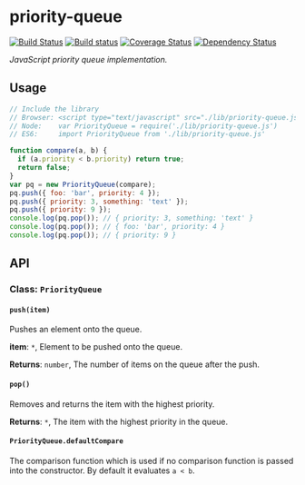 # priority-queue
[![Build Status](https://travis-ci.org/jakzo/priority-queue.svg?branch=master)](https://travis-ci.org/jakzo/priority-queue)
[![Build status](https://ci.appveyor.com/api/projects/status/ov5yyh5r827nwip1?svg=true)](https://ci.appveyor.com/project/jakzo/priority-queue)
[![Coverage Status](https://coveralls.io/repos/github/jakzo/priority-queue/badge.svg?branch=master)](https://coveralls.io/github/jakzo/priority-queue?branch=master)
[![Dependency Status](https://dependencyci.com/github/jakzo/priority-queue/badge)](https://dependencyci.com/github/jakzo/priority-queue)

*JavaScript priority queue implementation.*

## Usage

```js
// Include the library
// Browser: <script type="text/javascript" src="./lib/priority-queue.js"></script>
// Node:    var PriorityQueue = require('./lib/priority-queue.js')
// ES6:     import PriorityQueue from './lib/priority-queue.js'

function compare(a, b) {
  if (a.priority < b.priority) return true;
  return false;
}
var pq = new PriorityQueue(compare);
pq.push({ foo: 'bar', priority: 4 });
pq.push({ priority: 3, something: 'text' });
pq.push({ priority: 9 });
console.log(pq.pop()); // { priority: 3, something: 'text' }
console.log(pq.pop()); // { foo: 'bar', priority: 4 }
console.log(pq.pop()); // { priority: 9 }
```

## API


### Class: `PriorityQueue`

#### `push(item)`

Pushes an element onto the queue.

**item**: `*`, Element to be pushed onto the queue.

**Returns**: `number`, The number of items on the queue after the push.

#### `pop()`

Removes and returns the item with the highest priority.

**Returns**: `*`, The item with the highest priority in the queue.

#### `PriorityQueue.defaultCompare`

The comparison function which is used if no comparison function is passed
into the constructor. By default it evaluates `a < b`.
